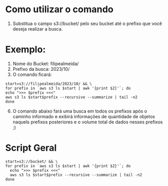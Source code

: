 # Como utilizar o comando

01. Substitua o campo s3://bucket/ pelo seu bucket até o prefixo que você deseja realizar a busca.

# Exemplo:
01. Nome do Bucket: filipealmeida/
02. Prefixo da busca: 2023/10/
03. O comando ficará:

  ~~~ shellscript
start=s3://filipealmeida/2023/10/ && \
for prefix in `aws s3 ls $start | awk '{print $2}'`; do
  echo ">>> $prefix <<<"
  aws s3 ls $start$prefix --recursive --summarize | tail -n2
done
~~~

6. O comando abaixo fará uma busca em todos os prefixos após o caminho informado e exibirá informações de quantidade de objetos naquels prefixos posteriores e o volume total de dados nesses prefixos ;)

# Script Geral
~~~ shellscript
start=s3://bucket/ && \
for prefix in `aws s3 ls $start | awk '{print $2}'`; do
  echo ">>> $prefix <<<"
  aws s3 ls $start$prefix --recursive --summarize | tail -n2
done
~~~
